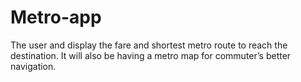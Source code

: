 # Metro-app
The user and display the fare and shortest metro route to reach the destination. It will also be having a metro map for commuter’s better navigation.
